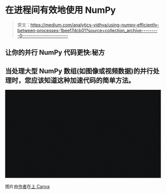 # 在进程间有效地使用 NumPy

> 原文：<https://medium.com/analytics-vidhya/using-numpy-efficiently-between-processes-1bee17dcb01?source=collection_archive---------0----------------------->

## 让你的并行 NumPy 代码更快:秘方

## 当处理大型 NumPy 数组(如图像或视频数据)的并行处理时，您应该知道这种加速代码的简单方法。

![](img/93b1cc263f73bcb6c1523d7b4062413f.png)

图片由[作者](https://benjamin-lowe.medium.com/)在[上 Canva](https://about.canva.com/license-agreements/free-media/)